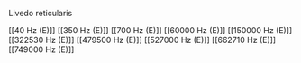 Livedo reticularis

[[40 Hz (E)]]
[[350 Hz (E)]]
[[700 Hz (E)]]
[[60000 Hz (E)]]
[[150000 Hz (E)]]
[[322530 Hz (E)]]
[[479500 Hz (E)]]
[[527000 Hz (E)]]
[[662710 Hz (E)]]
[[749000 Hz (E)]]